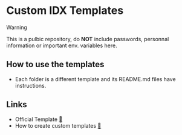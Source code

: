 # Custom IDX Templates

> [!WARNING]
> This is a pulbic repository, do **NOT** include passwords, personnal information or important env. variables here.

## How to use the templates
- Each folder is a different template and its README.md files have instructions.

## Links
- Official Template [:link:](https://github.com/project-idx/templates/tree/main)
- How to create custom templates [:link:](https://firebase.google.com/docs/studio/custom-templates#create-workspace)